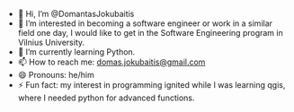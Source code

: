 - 👋 Hi, I’m @DomantasJokubaitis
- 👀 I’m interested in becoming a software engineer or work in a similar field one day, I would like to get in the Software Engineering program in Vilnius University.
- 🌱 I’m currently learning Python.
- 📫 How to reach me: domas.jokubaitis@gmail.com
- 😄 Pronouns: he/him
- ⚡ Fun fact: my interest in programming ignited while I was learning qgis, where I needed python for advanced functions. 

<!---
DomantasJokubaitis/DomantasJokubaitis is a ✨ special ✨ repository because its `README.md` (this file) appears on your GitHub profile.
You can click the Preview link to take a look at your changes.
--->
